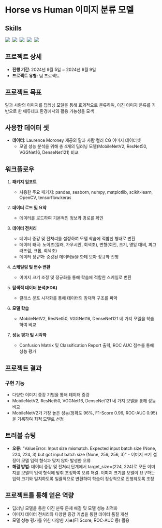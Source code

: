 # Horse vs Human 이미지 분류 모델

## Skills
<img src="https://img.shields.io/badge/scikit--learn-F7931E?style=for-the-badge&logo=scikitlearn&logoColor=white"/>&nbsp;
<img src="https://img.shields.io/badge/pandas-150458.svg?style=for-the-badge&logo=pandas&logoColor=white"/>&nbsp;
<img src="https://img.shields.io/badge/numpy-4d77cf.svg?style=for-the-badge&logo=numpy&logoColor=white"/>&nbsp;
<img src="https://img.shields.io/badge/Matplotlib-11557c.svg?style=for-the-badge&logo=Matplotlib&logoColor=white"/>&nbsp;
<img src="https://img.shields.io/badge/OpenCV-5C3EE8.svg?style=for-the-badge&logo=opencv&logoColor=white"/>&nbsp;

## 프로젝트 상세
- **진행 기간**: 2024년 9월 5일 ~ 2024년 9월 9일
- **프로젝트 유형**: 팀 프로젝트

## 프로젝트 목표
말과 사람의 이미지를 딥러닝 모델을 통해 효과적으로 분류하여, 이진 이미지 분류를 기반으로 한 에듀테크 환경에서의 활용 가능성을 모색

## 사용한 데이터 셋
- **데이터**: Laurence Moroney 제공의 말과 사람 컬러 CG 이미지 데이터셋
    - 모델 성능 분석을 위해 총 4개의 딥러닝 모델(MobileNetV2, ResNet50, VGGNet16, DenseNet121) 비교

## 워크플로우

1. **패키지 임포트**
   - 사용한 주요 패키지: pandas, seaborn, numpy, matplotlib, scikit-learn, OpenCV, tensorflow.keras

2. **데이터 로드 및 요약**
   - 데이터를 로드하여 기본적인 정보와 경로를 확인

3. **데이터 전처리**
   - 데이터 증강 및 전처리를 설정하여 모델 학습에 적합한 형태로 변환
   - 데이터 왜곡: 노이즈(컬러, 가우시안, 회색조), 변형(회전, 크기, 명암 대비, 찌그러뜨림, 크롭, 회색조)
   - 데이터 정규화: 증강된 데이터들을 한데 모아 정규화 진행

4. **스케일링 및 변수 변환**
   - 이미지 크기 조정 및 정규화를 통해 학습에 적합한 스케일로 변환

5. **탐색적 데이터 분석(EDA)**
   - 클래스 분포 시각화를 통해 데이터의 잠재적 구조를 파악

6. **모델 학습**
   - MobileNetV2, ResNet50, VGGNet16, DenseNet121 네 가지 모델을 학습하여 비교

7. **성능 평가 및 시각화**
   - Confusion Matrix 및 Classification Report 출력, ROC AUC 점수를 통해 성능 평가

## 프로젝트 결과

### 구현 기능
- 다양한 이미지 증강 기법을 통해 데이터 증강
- MobileNetV2, ResNet50, VGGNet16, DenseNet121 네 가지 모델을 통해 성능 비교
- MobileNetV2가 가장 높은 성능(정확도 96%, F1-Score 0.96, ROC-AUC 0.95)을 기록하여 최적 모델로 선정

## 트러블 슈팅

- **오류**: "ValueError: Input size mismatch. Expected input batch size (None, 224, 224, 3) but got input batch size (None, 256, 256, 3)" - 이미지 크기 설정이 모델 입력 형식과 맞지 않아 발생한 오류
- **해결 방법**: 데이터 증강 및 전처리 단계에서 target_size=(224, 224)로 모든 이미지를 모델의 입력 형식에 맞춰 조정하여 오류 해결. 이미지 크기를 모델이 요구하는 입력 크기와 일치하도록 일괄적으로 변환하여 학습이 정상적으로 진행되도록 조정

## 프로젝트를 통해 얻은 역량

- 딥러닝 모델을 통한 이진 분류 문제 해결 및 모델 성능 최적화
- 이미지 데이터 전처리와 다양한 증강 기법을 통한 데이터 품질 개선
- 모델 성능 평가를 위한 다양한 지표(F1 Score, ROC-AUC 등) 활용
